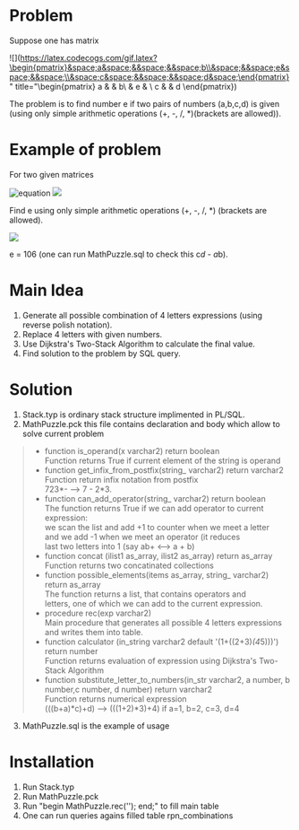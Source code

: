 # Problem

Suppose one has matrix  

![](https://latex.codecogs.com/gif.latex?\begin{pmatrix}&space;a&space;&&space;&&space;b\\&space;&&space;e&space;&&space;\\&space;c&space;&&space;&&space;d&space;\end{pmatrix}" title="\begin{pmatrix} a & & b\\ & e & \\ c & & d \end{pmatrix})

The problem is to find number e if two pairs of numbers (a,b,c,d) is given (using only simple arithmetic operations (+, -, /, *)(brackets are allowed)).  

# Example of problem

For two given matrices

![equation](http://www.sciweavers.org/upload/Tex2Img_1568652380/render.png) ![](http://www.sciweavers.org/upload/Tex2Img_1568652347/render.png)

Find e using only simple arithmetic operations (+, -, /, *) (brackets are allowed).

![](http://www.sciweavers.org/upload/Tex2Img_1568808704/render.png)

e = 106 (one can run MathPuzzle.sql to check this c*d - a*b).

# Main Idea

1. Generate all possible combination of 4 letters expressions (using reverse polish notation).  
2. Replace 4 letters with given numbers.  
3. Use Dijkstra's Two-Stack Algorithm to calculate the final value.  
4. Find solution to the problem by SQL query.  

# Solution

1. Stack.typ is ordinary stack structure implimented in PL/SQL.  
2. MathPuzzle.pck this file contains declaration and body which allow to solve current problem  
  >* function is_operand(x varchar2) return boolean  
  >  Function returns True if current element of the string is operand  
  >* function get_infix_from_postfix(string_ varchar2) return varchar2  
  >  Function return infix notation from postfix  
  >  723*- --> 7 - 2*3.  
  >* function can_add_operator(string_ varchar2) return boolean  
  >  The function returns True if we can add operator to current expression:  
  >    we scan the list and add +1 to counter when we meet a letter  
  >    and we add -1 when we meet an operator (it reduces  
  >    last two letters into 1 (say ab+ <--> a + b)  
  >* function concat (ilist1 as_array, ilist2 as_array) return as_array  
  >  Function returns two concatinated collections  
  >* function possible_elements(items as_array, string_ varchar2) return as_array  
  >  The function returns a list, that contains operators and  
  >    letters, one of which we can add to the current expression.  
  >* procedure rec(exp varchar2)  
  >  Main procedure that generates all possible 4 letters expressions and writes them into table.  
  >* function calculator (in_string varchar2 default '(1+((2+3)*(4*5)))') return number  
  >  Function returns evaluation of expression using Dijkstra's Two-Stack Algorithm 
  >* function substitute_letter_to_numbers(in_str varchar2, a number, b number,c number, d number) return varchar2   
  >  Function returns numerical expression  
  >   (((b+a)*c)+d) --> (((1+2)*3)+4) if a=1, b=2, c=3, d=4  
3. MathPuzzle.sql is the example of usage

# Installation 

1. Run Stack.typ
2. Run MathPuzzle.pck
3. Run "begin MathPuzzle.rec(''); end;" to fill main table
4. One can run queries agains filled table rpn_combinations
